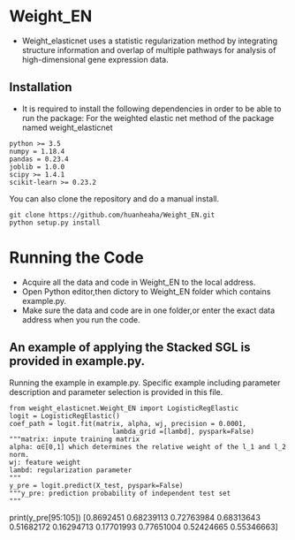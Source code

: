 # Weight_EN
* Weight_elasticnet uses a statistic regularization method by integrating structure information and overlap of multiple pathways for analysis of high-dimensional gene
expression data.
## Installation
* It is required to install the following dependencies in order to be able to run the package: For the weighted elastic net method of the package named weight_elasticnet
```
python >= 3.5
numpy = 1.18.4
pandas = 0.23.4
joblib = 1.0.0
scipy >= 1.4.1
scikit-learn >= 0.23.2
```
You can also clone the repository and do a manual install.
```
git clone https://github.com/huanheaha/Weight_EN.git
python setup.py install
```
# Running the Code
* Acquire all the data and code in Weight_EN to the local address.
* Open Python editor,then dictory to Weight_EN folder which contains example.py. 
* Make sure the data and code are in one folder,or enter the exact data address when you run the code.
## **An example of applying the Stacked SGL is provided in example.py.** <br>
Running the example in example.py. Specific example including parameter description and parameter selection is provided in this file.
```
from weight_elasticnet.Weight_EN import LogisticRegElastic
logit = LogisticRegElastic()
coef_path = logit.fit(matrix, alpha, wj, precision = 0.0001,
                          lambda_grid =[lambd], pyspark=False)
"""matrix: inpute training matrix
alpha: α∈[0,1] which determines the relative weight of the l_1 and l_2 norm.
wj: feature weight
lambd: regularization parameter
"""                     
y_pre = logit.predict(X_test, pyspark=False)
"""y_pre: prediction probability of independent test set
"""  
```
print(y_pre[95:105])
[0.8692451  0.68239113 0.72763984 0.68313643 0.51682172 0.16294713
 0.17701993 0.77651004 0.52424665 0.55346663]
```

